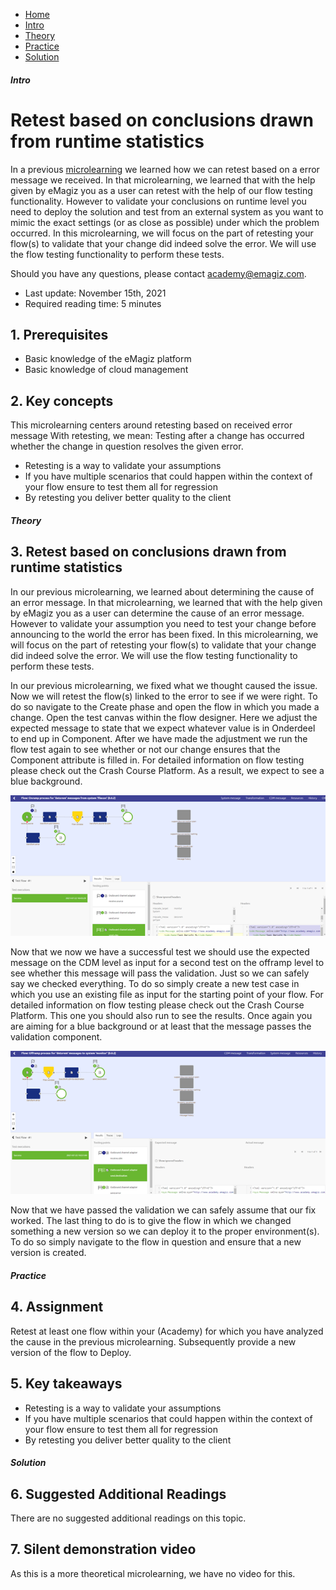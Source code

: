 <div class="ez-academy">
    <div class="ez-academy__body">
        <main class="micro-learning">
        <ul class="doc-nav">
            <li class="doc-nav__item"><a href="../../docs/microlearning/advanced-active-monitoring-index" class="doc-nav__link">Home</a></li>
            <li class="doc-nav__item"><a href="#intro" class="doc-nav__link">Intro</a></li>
            <li class="doc-nav__item"><a href="#theory" class="doc-nav__link">Theory</a></li>
            <li class="doc-nav__item"><a href="#practice" class="doc-nav__link">Practice</a></li>
            <li class="doc-nav__item"><a href="#solution" class="doc-nav__link">Solution</a></li>
        </ul>

<div class="doc">

##### Intro

# Retest based on conclusions drawn from runtime statistics

In a previous [microlearning](intermediate-active-monitoring-retest-based-on-received-error-message.md) we learned how we can retest based on a error message we received. In that microlearning, we learned that with the help given by eMagiz you as a user can retest with the help of our flow testing functionality. However to validate your conclusions on runtime level you need to deploy the solution and test from an external system as you want to mimic the exact settings (or as close as possible) under which the problem occurred. In this microlearning, we will focus on the part of retesting your flow(s) to validate that your change did indeed solve the error. We will use the flow testing functionality to perform these tests.

Should you have any questions, please contact academy@emagiz.com.

- Last update: November 15th, 2021
- Required reading time: 5 minutes

## 1. Prerequisites
- Basic knowledge of the eMagiz platform
- Basic knowledge of cloud management

## 2. Key concepts
This microlearning centers around retesting based on received error message
With retesting, we mean: Testing after a change has occurred whether the change in question resolves the given error.

- Retesting is a way to validate your assumptions
- If you have multiple scenarios that could happen within the context of your flow ensure to test them all for regression
- By retesting you deliver better quality to the client


##### Theory

## 3. Retest based on conclusions drawn from runtime statistics

In our previous microlearning, we learned about determining the cause of an error message. In that microlearning, we learned that with the help given by eMagiz you as a user can determine the cause of an error message. However to validate your assumption you need to test your change before announcing to the world the error has been fixed. In this microlearning, we will focus on the part of retesting your flow(s) to validate that your change did indeed solve the error. We will use the flow testing functionality to perform these tests.

In our previous microlearning, we fixed what we thought caused the issue. Now we will retest the flow(s) linked to the error to see if we were right. To do so navigate to the Create phase and open the flow in which you made a change. Open the test canvas within the flow designer. Here we adjust the expected message to state that we expect whatever value is in Onderdeel to end up in Component. After we have made the adjustment we run the flow test again to see whether or not our change ensures that the Component attribute is filled in. For detailed information on flow testing please check out the Crash Course Platform. As a result, we expect to see a blue background.

<p align="center"><img src="../../img/microlearning/intermediate-active-monitoring-retest-based-on-received-error-message--result-retest.png"></p>

Now that we now we have a successful test we should use the expected message on the CDM level as input for a second test on the offramp level to see whether this message will pass the validation. Just so we can safely say we checked everything. To do so simply create a new test case in which you use an existing file as input for the starting point of your flow. For detailed information on flow testing please check out the Crash Course Platform. This one you should also run to see the results. Once again you are aiming for a blue background or at least that the message passes the validation component.

<p align="center"><img src="../../img/microlearning/intermediate-active-monitoring-retest-based-on-received-error-message--result-retest-offramp-test.png"></p>

Now that we have passed the validation we can safely assume that our fix worked. The last thing to do is to give the flow in which we changed something a new version so we can deploy it to the proper environment(s). To do so simply navigate to the flow in question and ensure that a new version is created.

##### Practice

## 4. Assignment

Retest at least one flow within your (Academy) for which you have analyzed the cause in the previous microlearning. Subsequently provide a new version of the flow to Deploy.

## 5. Key takeaways

- Retesting is a way to validate your assumptions
- If you have multiple scenarios that could happen within the context of your flow ensure to test them all for regression
- By retesting you deliver better quality to the client

##### Solution

## 6. Suggested Additional Readings

There are no suggested additional readings on this topic.

## 7. Silent demonstration video

As this is a more theoretical microlearning, we have no video for this.

</div>
</main>
</div>
</div>